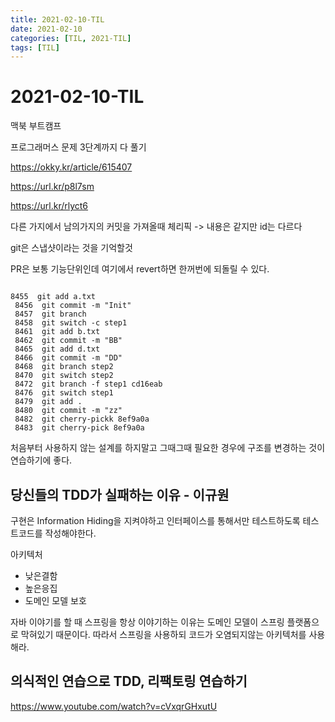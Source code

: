 ```yaml
---
title: 2021-02-10-TIL
date: 2021-02-10
categories: [TIL, 2021-TIL]
tags: [TIL]
---
```


# 2021-02-10-TIL

맥북 부트캠프

프로그래머스 문제 3단계까지 다 풀기

https://okky.kr/article/615407

https://url.kr/p8l7sm

https://url.kr/rlyct6

다른 가지에서 남의가지의 커밋을 가져올때 체리픽 -> 내용은 같지만 id는 다르다

git은 스냅샷이라는 것을 기억할것

PR은 보통 기능단위인데 여기에서 revert하면 한꺼번에 되돌릴 수 있다.

```

8455  git add a.txt
 8456  git commit -m "Init"
 8457  git branch
 8458  git switch -c step1
 8461  git add b.txt
 8462  git commit -m "BB"
 8465  git add d.txt
 8466  git commit -m "DD"
 8468  git branch step2
 8470  git switch step2
 8472  git branch -f step1 cd16eab
 8476  git switch step1
 8479  git add .
 8480  git commit -m "zz"
 8482  git cherry-pickk 8ef9a0a
 8483  git cherry-pick 8ef9a0a
```

처음부터 사용하지 않는 설계를 하지말고 그때그때 필요한 경우에 구조를 변경하는 것이 연습하기에 좋다.



## 당신들의 TDD가 실패하는 이유 - 이규원

구현은 Information Hiding을 지켜야하고 인터페이스를 통해서만 테스트하도록 테스트코드를 작성해야한다.

아키텍처

- 낮은결함
- 높은응집
- 도메인 모델 보호

자바 이야기를 할 때 스프링을 항상 이야기하는 이유는 도메인 모델이 스프링 플랫폼으로 막혀있기 때문이다. 따라서 스프링을 사용하되 코드가 오염되지않는 아키텍처를 사용해라.



## 의식적인 연습으로 TDD, 리팩토링 연습하기



https://www.youtube.com/watch?v=cVxqrGHxutU